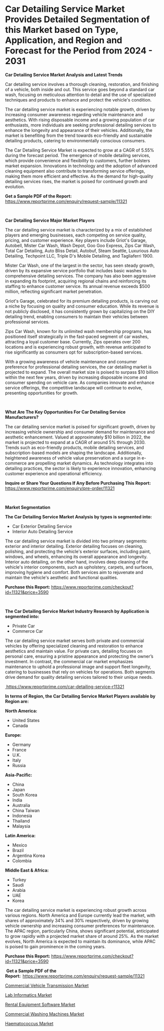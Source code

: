 <p><h1>Car Detailing Service Market Provides Detailed Segmentation of this Market based on Type, Application, and Region and Forecast for the Period from 2024 - 2031</h1></p><p><strong>Car Detailing Service Market Analysis and Latest Trends</strong></p>
<p><p>Car detailing service involves a thorough cleaning, restoration, and finishing of a vehicle, both inside and out. This service goes beyond a standard car wash, focusing on meticulous attention to detail and the use of specialized techniques and products to enhance and protect the vehicle's condition. </p><p>The car detailing service market is experiencing notable growth, driven by increasing consumer awareness regarding vehicle maintenance and aesthetics. With rising disposable income and a growing population of car enthusiasts, more individuals are seeking professional detailing services to enhance the longevity and appearance of their vehicles. Additionally, the market is benefiting from the trend towards eco-friendly and sustainable detailing products, catering to environmentally conscious consumers.</p><p>The Car Detailing Service Market is expected to grow at a CAGR of 5.55% during the forecast period. The emergence of mobile detailing services, which provide convenience and flexibility to customers, further bolsters market expansion. Innovations in technology and the adoption of advanced cleaning equipment also contribute to transforming service offerings, making them more efficient and effective. As the demand for high-quality detailing services rises, the market is poised for continued growth and evolution.</p></p>
<p><strong>Get a Sample PDF of the Report:&nbsp;</strong> <a href="https://www.reportprime.com/enquiry/request-sample/11321?utm_campaign=1087&utm_medium=2&utm_source=Github&utm_content=ia&utm_term=23112024&utm_id=car-detailing-service">https://www.reportprime.com/enquiry/request-sample/11321</a></p>
<p>&nbsp;</p>
<p><strong>Car Detailing Service Major Market Players</strong></p>
<p><p>The car detailing service market is characterized by a mix of established players and emerging businesses, each competing on service quality, pricing, and customer experience. Key players include Griot's Garage, Autobell, Mister Car Wash, Wash Depot, Goo Goo Express, Zips Car Wash, Total Car Detailing, Auto Bliss Detail, Autobuf, Steam Seattle, Luxurious Auto Detailing, Techpoint LLC, Triple D's Mobile Detailing, and Tagliaferri 1900.</p><p>Mister Car Wash, one of the largest in the sector, has seen steady growth, driven by its expansive service portfolio that includes basic washes to comprehensive detailing services. The company has also been aggressive in expanding its footprint, acquiring regional chains and reinforcing its staffing to enhance customer service. Its annual revenue exceeds $500 million, reflecting significant market penetration.</p><p>Griot's Garage, celebrated for its premium detailing products, is carving out a niche by focusing on quality and consumer education. While its revenue is not publicly disclosed, it has consistently grown by capitalizing on the DIY detailing trend, enabling consumers to maintain their vehicles between professional services.</p><p>Zips Car Wash, known for its unlimited wash membership programs, has positioned itself strategically in the fast-paced segment of car washes, attracting a loyal customer base. Currently, Zips operates over 200 locations and is experiencing robust growth, with revenue anticipated to rise significantly as consumers opt for subscription-based services.</p><p>With a growing awareness of vehicle maintenance and consumer preference for professional detailing services, the car detailing market is projected to expand. The overall market size is poised to surpass $10 billion within the next few years, driven by increasing disposable income and consumer spending on vehicle care. As companies innovate and enhance service offerings, the competitive landscape will continue to evolve, presenting opportunities for growth.</p></p>
<p>&nbsp;</p>
<p><strong>What Are The Key Opportunities For Car Detailing Service Manufacturers?</strong></p>
<p><p>The car detailing service market is poised for significant growth, driven by increasing vehicle ownership and consumer demand for maintenance and aesthetic enhancement. Valued at approximately $10 billion in 2022, the market is projected to expand at a CAGR of around 5% through 2030. Trends such as eco-friendly products, mobile detailing services, and subscription-based models are shaping the landscape. Additionally, heightened awareness of vehicle value preservation and a surge in e-commerce are propelling market dynamics. As technology integrates into detailing practices, the sector is likely to experience innovation, enhancing customer experience and operational efficiency.</p></p>
<p><strong>Inquire or Share Your Questions If Any Before Purchasing This Report:</strong> <a href="https://www.reportprime.com/enquiry/pre-order/11321?utm_campaign=1087&utm_medium=2&utm_source=Github&utm_content=ia&utm_term=23112024&utm_id=car-detailing-service">https://www.reportprime.com/enquiry/pre-order/11321</a></p>
<p>&nbsp;</p>
<p><strong>Market Segmentation</strong></p>
<p><strong>The Car Detailing Service Market Analysis by types is segmented into:</strong></p>
<p><ul><li>Car Exterior Detailing Service</li><li>Interior Auto Detailing Service</li></ul></p>
<p><p>The car detailing service market is divided into two primary segments: exterior and interior detailing. Exterior detailing focuses on cleaning, polishing, and protecting the vehicle's exterior surfaces, including paint, windows, and wheels, enhancing its overall appearance and longevity. Interior auto detailing, on the other hand, involves deep cleaning of the vehicle's interior components, such as upholstery, carpets, and surfaces, improving hygiene and comfort. Both services aim to rejuvenate and maintain the vehicle's aesthetic and functional qualities.</p></p>
<p><strong>Purchase this Report:&nbsp;</strong><a href="https://www.reportprime.com/checkout?id=11321&price=3590&utm_campaign=1087&utm_medium=2&utm_source=Github&utm_content=ia&utm_term=23112024&utm_id=car-detailing-service">https://www.reportprime.com/checkout?id=11321&price=3590</a></p>
<p>&nbsp;</p>
<p><strong>The Car Detailing Service Market Industry Research by Application is segmented into:</strong></p>
<p><ul><li>Private Car</li><li>Commerce Car</li></ul></p>
<p><p>The car detailing service market serves both private and commercial vehicles by offering specialized cleaning and restoration to enhance aesthetics and maintain value. For private cars, detailing focuses on personal care, ensuring a pristine appearance and protecting the owner’s investment. In contrast, the commercial car market emphasizes maintenance to uphold a professional image and support fleet longevity, catering to businesses that rely on vehicles for operations. Both segments drive demand for quality detailing services tailored to their unique needs.</p></p>
<p><a href="https://www.reportprime.com/car-detailing-service-r11321?utm_campaign=1087&utm_medium=2&utm_source=Github&utm_content=ia&utm_term=23112024&utm_id=car-detailing-service">&nbsp;https://www.reportprime.com/car-detailing-service-r11321</a></p>
<p><strong>In terms of Region, the Car Detailing Service Market Players available by Region are:</strong></p>
<p>
    <p> <strong> North America: </strong>
        <ul>
            <li>United States</li>
            <li>Canada</li>
        </ul>
        </p> 
    <p> <strong> Europe: </strong>
        <ul>
            <li>Germany</li>
            <li>France</li>
            <li>U.K.</li>
            <li>Italy</li>
            <li>Russia</li>
        </ul>
        </p> 
    <p> <strong> Asia-Pacific: </strong>
        <ul>
            <li>China</li>
            <li>Japan</li>
            <li>South Korea</li>
            <li>India</li>
            <li>Australia</li>
            <li>China Taiwan</li>
            <li>Indonesia</li>
            <li>Thailand</li>
            <li>Malaysia</li>
        </ul>
        </p> 
    <p> <strong> Latin America: </strong>
        <ul>
            <li>Mexico</li>
            <li>Brazil</li>
            <li>Argentina Korea</li>
            <li>Colombia</li>
        </ul>
        </p> 
    <p> <strong> Middle East & Africa: </strong>
        <ul>
            <li>Turkey</li>
            <li>Saudi</li>
            <li>Arabia</li>
            <li>UAE</li>
            <li>Korea</li>
        </ul>
    </p>
    </p>
<p><p>The car detailing service market is experiencing robust growth across various regions. North America and Europe currently lead the market, with shares of approximately 34% and 30% respectively, driven by growing vehicle ownership and increasing consumer preferences for maintenance. The APAC region, particularly China, shows significant potential, anticipated to grow rapidly with a projected market share of around 25%. As the market evolves, North America is expected to maintain its dominance, while APAC is poised to gain prominence in the coming years.</p></p>
<p><strong>Purchase this Report: </strong><a href="https://www.reportprime.com/checkout?id=11321&price=3590&utm_campaign=1087&utm_medium=2&utm_source=Github&utm_content=ia&utm_term=23112024&utm_id=car-detailing-service">https://www.reportprime.com/checkout?id=11321&price=3590</a></p>
<p>&nbsp;<strong>Get a Sample PDF of the Report:&nbsp;&nbsp;</strong><a href="https://www.reportprime.com/enquiry/request-sample/11321?utm_campaign=1087&utm_medium=2&utm_source=Github&utm_content=ia&utm_term=23112024&utm_id=car-detailing-service">https://www.reportprime.com/enquiry/request-sample/11321</a></p>
<p><strong></strong></p>
<p><p><a href="https://github.com/manesros8/Market-Research-Report-List-1/blob/main/commercial-vehicle-transmission-market.md?utm_campaign=1087&utm_medium=2&utm_source=Github&utm_content=ia&utm_term=23112024&utm_id=car-detailing-service">Commercial Vehicle Transmission Market</a></p><p><a href="https://www.linkedin.com/pulse/market-insights-lab-informaticsmarket-trends-past-patterns-vffjc?utm_campaign=1087&utm_medium=2&utm_source=Github&utm_content=ia&utm_term=23112024&utm_id=car-detailing-service">Lab Informatics Market</a></p><p><a href="https://issuu.com/reportprime-2/docs/rental-equipment-software-market-si_96dbffd1507e6c?utm_campaign=1087&utm_medium=2&utm_source=Github&utm_content=ia&utm_term=23112024&utm_id=car-detailing-service">Rental Equipment Software Market</a></p><p><a href="https://github.com/WashimHussain441/Market-Research-Report-List-1/blob/main/commercial-washing-machines-market.md?utm_campaign=1087&utm_medium=2&utm_source=Github&utm_content=ia&utm_term=23112024&utm_id=car-detailing-service">Commercial Washing Machines Market</a></p><p><a href="https://www.linkedin.com/pulse/positive-growth-trajectory-haematococcus-market-trend-projected-pvkqf?utm_campaign=1087&utm_medium=2&utm_source=Github&utm_content=ia&utm_term=23112024&utm_id=car-detailing-service">Haematococcus Market</a></p></p>